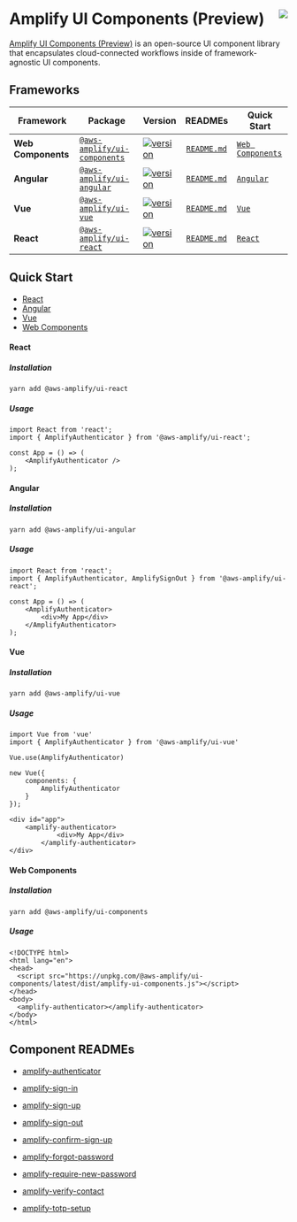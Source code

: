 # Amplify UI Components (Preview) <img style="float: right;" src="https://img.shields.io/badge/-Built%20With%20Stencil-16161d.svg?logo=data%3Aimage%2Fsvg%2Bxml%3Bbase64%2CPD94bWwgdmVyc2lvbj0iMS4wIiBlbmNvZGluZz0idXRmLTgiPz4KPCEtLSBHZW5lcmF0b3I6IEFkb2JlIElsbHVzdHJhdG9yIDE5LjIuMSwgU1ZHIEV4cG9ydCBQbHVnLUluIC4gU1ZHIFZlcnNpb246IDYuMDAgQnVpbGQgMCkgIC0tPgo8c3ZnIHZlcnNpb249IjEuMSIgaWQ9IkxheWVyXzEiIHhtbG5zPSJodHRwOi8vd3d3LnczLm9yZy8yMDAwL3N2ZyIgeG1sbnM6eGxpbms9Imh0dHA6Ly93d3cudzMub3JnLzE5OTkveGxpbmsiIHg9IjBweCIgeT0iMHB4IgoJIHZpZXdCb3g9IjAgMCA1MTIgNTEyIiBzdHlsZT0iZW5hYmxlLWJhY2tncm91bmQ6bmV3IDAgMCA1MTIgNTEyOyIgeG1sOnNwYWNlPSJwcmVzZXJ2ZSI%2BCjxzdHlsZSB0eXBlPSJ0ZXh0L2NzcyI%2BCgkuc3Qwe2ZpbGw6I0ZGRkZGRjt9Cjwvc3R5bGU%2BCjxwYXRoIGNsYXNzPSJzdDAiIGQ9Ik00MjQuNywzNzMuOWMwLDM3LjYtNTUuMSw2OC42LTkyLjcsNjguNkgxODAuNGMtMzcuOSwwLTkyLjctMzAuNy05Mi43LTY4LjZ2LTMuNmgzMzYuOVYzNzMuOXoiLz4KPHBhdGggY2xhc3M9InN0MCIgZD0iTTQyNC43LDI5Mi4xSDE4MC40Yy0zNy42LDAtOTIuNy0zMS05Mi43LTY4LjZ2LTMuNkgzMzJjMzcuNiwwLDkyLjcsMzEsOTIuNyw2OC42VjI5Mi4xeiIvPgo8cGF0aCBjbGFzcz0ic3QwIiBkPSJNNDI0LjcsMTQxLjdIODcuN3YtMy42YzAtMzcuNiw1NC44LTY4LjYsOTIuNy02OC42SDMzMmMzNy45LDAsOTIuNywzMC43LDkyLjcsNjguNlYxNDEuN3oiLz4KPC9zdmc%2BCg%3D%3D&colorA=16161d&style=flat-square">

[Amplify UI Components (Preview)](#) is an open-source UI component library that encapsulates cloud-connected workflows inside of framework-agnostic UI components.

## Frameworks

| Framework          | Package                                                                                  | Version                                                                                                                                    |                        READMEs                        | Quick Start                         |
| ------------------ | ---------------------------------------------------------------------------------------- | ------------------------------------------------------------------------------------------------------------------------------------------ | :---------------------------------------------------: | ----------------------------------- |
| **Web Components** | [`@aws-amplify/ui-components`](https://www.npmjs.com/package/@aws-amplify/ui-components) | [![version](https://img.shields.io/npm/v/@aws-amplify/ui-components/latest.svg)](https://www.npmjs.com/package/@aws-amplify/ui-components) |    [`README.md`](amplify-ui-components/README.md)     | [`Web Components`](#web-components) |
| **Angular**        | [`@aws-amplify/ui-angular`](https://www.npmjs.com/package/@aws-amplify/ui-angular)       | [![version](https://img.shields.io/npm/v/@aws-amplify/ui-angular/latest.svg)](https://www.npmjs.com/package/@aws-amplify/ui-angular)       |    [`README.md`](../amplify-ui-angular/README.md)     | [`Angular`](#angular)               |
| **Vue**            | [`@aws-amplify/ui-vue`](https://www.npmjs.com/package/@aws-amplify/ui-vue)               | [![version](https://img.shields.io/npm/v/@aws-amplify/ui-vue/latest.svg)](https://www.npmjs.com/package/@aws-amplify/ui-vue)               |      [`README.md`](../amplify-ui-vue/README.md)       | [`Vue`](#vue)                       |
| **React**          | [`@aws-amplify/ui-react`](https://www.npmjs.com/package/@aws-amplify/ui-react)           | [![version](https://img.shields.io/npm/v/@aws-amplify/ui-react/latest.svg)](https://www.npmjs.com/package/@aws-amplify/ui-react)           | [`README.md`](../packages/amplify-ui-react/README.md) | [`React`](#react)                   |

## Quick Start

- [React](#react)
- [Angular](#angular)
- [Vue](#vue)
- [Web Components](#web-components)

#### React

##### Installation

```
yarn add @aws-amplify/ui-react
```

##### Usage

```
import React from 'react';
import { AmplifyAuthenticator } from '@aws-amplify/ui-react';

const App = () => (
	<AmplifyAuthenticator />
);
```

#### Angular

##### Installation

```
yarn add @aws-amplify/ui-angular
```

##### Usage

```
import React from 'react';
import { AmplifyAuthenticator, AmplifySignOut } from '@aws-amplify/ui-react';

const App = () => (
	<AmplifyAuthenticator>
		<div>My App</div>
	</AmplifyAuthenticator>
);
```

#### Vue

##### Installation

```
yarn add @aws-amplify/ui-vue
```

##### Usage

```
import Vue from 'vue'
import { AmplifyAuthenticator } from '@aws-amplify/ui-vue'

Vue.use(AmplifyAuthenticator)

new Vue({
    components: {
        AmplifyAuthenticator
    }
});

<div id="app">
    <amplify-authenticator>
			<div>My App</div>
		</amplify-authenticator>
</div>
```

#### Web Components

##### Installation

```
yarn add @aws-amplify/ui-components
```

##### Usage

```
<!DOCTYPE html>
<html lang="en">
<head>
  <script src="https://unpkg.com/@aws-amplify/ui-components/latest/dist/amplify-ui-components.js"></script>
</head>
<body>
  <amplify-authenticator></amplify-authenticator>
</body>
</html>

```

## Component READMEs

- [amplify-authenticator](src/components/amplify-authenticator/readme.md)

- [amplify-sign-in](src/components/amplify-sign-in/readme.md)

- [amplify-sign-up](src/components/amplify-sign-up/readme.md)

- [amplify-sign-out](src/components/amplify-sign-out/readme.md)

- [amplify-confirm-sign-up](src/components/amplify-confirm-sign-up/readme.md)

- [amplify-forgot-password](src/components/amplify-forgot-password/readme.md)

- [amplify-require-new-password](src/components/amplify-require-new-password/readme.md)

- [amplify-verify-contact](src/components/amplify-verify-contact/readme.md)

- [amplify-totp-setup](src/components/amplify-totp-setup/readme.md)
